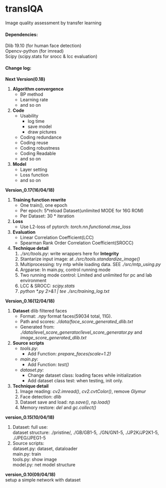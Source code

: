 # transIQA
Image quality assessment by transfer learning


#### Dependencies:
Dlib 19.10 (for human face detection)
<br>Opencv-python (for imread)
<br>Scipy (scipy.stats for srocc & lcc evaluation)

#### Change log:

**Next Version(0.18)**
1. **Algorithm convergence**
    * BP method
    * Learning rate
    * and so on
1. **Code**
    * Usability
        * log time
        * save model
        * draw pictures
    * Coding redundance 
    * Coding reuse
    * Coding robustness
    * Coding Readable
    * and so on
1. **Model**
    * Layer setting
    * Loss function
    * and so on

**Version_0.17(16/04/18)**
1. **Training function rewrite**
    * One train(), one epoch
    * Per epoch: 5*reload Dataset(unlimited MODE for 16G ROM)
    * Per Dataset: 30 * iteration
1. **Loss**
    * Use L2-loss of pytorch: _torch.nn.functional.mse_loss_
1. **Evaluation**
    * Linear Correlation Coefficient(LCC)
    * Spearman Rank Order Correlation Coefficient(SROCC)
1. **Technique detail**
    1. _./src/tools.py_: write wrappers here for **Integrity**
    1. Stantarize input image: at _./src/tools.standardize_image()_
    1. Multiprocessing: try mtp while loading data. SEE _./src/mtp_using.py_
    1. Argparse: In main.py, control running mode
    1. Two running mode control: Limited and unlimited for pc and lab environment
    1. LCC & SROCC: _scipy.stats_
    1. _python *.py 2>&1 | tee ./src/training_log.txt_

**Version_0.16(12/04/18)**
1. **Dataset** dlib filtered faces
    * Format: _.npy_ format faces(59034 total, 11G).
    * Path and scores: _./data/face_score_generated_dlib.txt_
    * Generated from: _./data/level_score_generator/level_score_generator.py_ and *image_score_generated_dlib.txt*
1. **Source scripts**
    * _tools.py_:
        * Add Function: _prepare_faces(scale=1.2)_
    * _main.py_:
        * Add Function: _test()_
    * _dataset.py:_
        * Change dataset class: loading faces while initialization
        * Add dataset class test: when testing, init only.
1. **Technique detail**
    1. Image reading: _cv2.imread()_, _cv2.cvtColor()_, remove _Glymur_
    2. Face detection: _dlib_
    3. Dataset save and load: _np.save()_, _np.load()_
    4. Memory restore: _del_ and _gc.collect()_
    
**version_0.15(10/04/18)**
1. Dataset: full use:
<br>dataset structure: ./pristine/, ./GB/GB1-5, ./GN/GN1-5,
 ./JP2K/JP2K1-5, ./JPEG/JPEG1-5
2. Source scripts:
<br> dataset.py: dataset, dataloader
<br> main.py: train
<br> tools.py: show image
<br> model.py: net model structure

**version_0.10(09/04/18)**
<br>setup a simple network with dataset